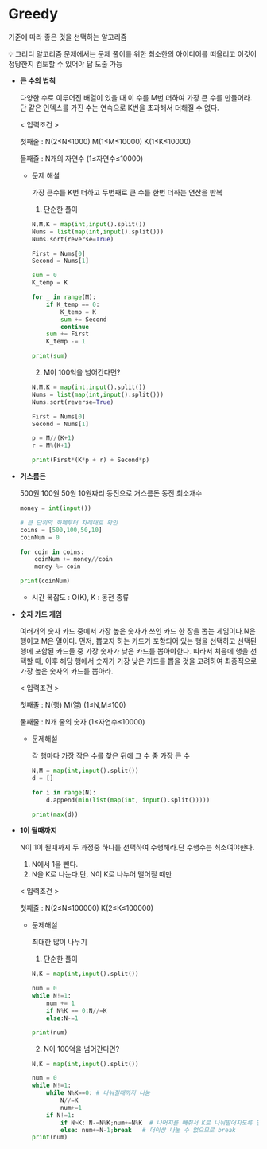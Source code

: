 # Greedy

기준에 따라 좋은 것을 선택하는 알고리즘

<aside>
💡 그리디 알고리즘 문제에서는 문제 풀이를 위한 최소한의 아이디어를 떠올리고 이것이 정당한지 컴토할 수 있어야 답 도출 가능

</aside>

- **큰 수의 법칙**
    
    다양한 수로 이루어진 배열이 있을 때 이 수를 M번 더하여 가장 큰 수를 만들어라. 단 같은 인덱스를 가진 수는 연속으로 K번을 초과해서 더해질 수 없다.
    
    < 입력조건 > 
    
    첫째줄 : N(2≤N≤1000) M(1≤M≤10000) K(1≤K≤10000)
    
    둘째줄 : N개의 자연수 (1≤자연수≤10000)
    
    - 문제 해설
        
        가장 큰수를 K번 더하고 두번째로 큰 수를 한번 더하는 연산을 반복
        
        1) 단순한 풀이
        
        ```python
        N,M,K = map(int,input().split())
        Nums = list(map(int,input().split()))
        Nums.sort(reverse=True)
        
        First = Nums[0]
        Second = Nums[1]
        
        sum = 0
        K_temp = K
        
        for _ in range(M):
            if K_temp == 0:
                K_temp = K
                sum += Second
                continue
            sum += First
            K_temp -= 1
        
        print(sum)
        ```
        
        2) M이 100억을 넘어간다면?
        
        ```python
        N,M,K = map(int,input().split())
        Nums = list(map(int,input().split()))
        Nums.sort(reverse=True)
        
        First = Nums[0]
        Second = Nums[1]
        
        p = M//(K+1)
        r = M%(K+1)
        
        print(First*(K*p + r) + Second*p)
        ```
        
- **거스름돈**
    
    500원 100원 50원 10원짜리 동전으로 거스름돈 동전 최소개수
    
    ```python
    money = int(input())
    
    # 큰 단위의 화폐부터 차례대로 확인
    coins = [500,100,50,10]
    coinNum = 0
    
    for coin in coins:
    	coinNum += money//coin
    	money %= coin
    
    print(coinNum)
    ```
    
    - 시간 복잡도 : O(K), K : 동전 종류
- **숫자 카드 게임**
    
     여러개의 숫자 카드 중에서 가장 높은 숫자가 쓰인 카드 한 장을 뽑는 게임이다.N은 행이고 M은 열이다. 먼저, 뽑고자 하는 카드가 포함되어 있는 행을 선택하고 선택된 행에 포함된 카드들 중 가장 숫자가 낮은 카드를 뽑아야한다. 따라서 처음에 행을 선택할 때, 이후 해당 행에서 숫자가 가장 낮은 카드를 뽑을 것을 고려하여 최종적으로 가장 높은 숫자의 카드를 뽑아라.
    
    < 입력조건 > 
    
    첫째줄 : N(행) M(열) (1≤N,M≤100)
    
    둘째줄 : N개 줄의 숫자 (1≤자연수≤10000)
    
    - 문제해설
        
        각 행마다 가장 작은 수를 찾은 뒤에 그 수 중 가장 큰 수
        
        ```python
        N,M = map(int,input().split())
        d = []
        
        for i in range(N):
        	d.append(min(list(map(int, input().split()))))
        
        print(max(d))
        ```
        
- **1이 될때까지**
    
    N이 1이 될때까지 두 과정중 하나를 선택하여 수행해라.단 수행수는 최소여야한다.
    
    1. N에서 1을 뺀다.
    2. N을 K로 나눈다.단, N이 K로 나누어 떨어질 때만
    
    < 입력조건 >
    
    첫째줄 : N(2≤N≤100000) K(2≤K≤100000)
    
    - 문제해설
        
        최대한 많이 나누기
        
        1) 단순한 풀이
        
        ```python
        N,K = map(int,input().split())
        
        num = 0
        while N!=1:
        	num += 1
        	if N%K == 0:N//=K
        	else:N-=1
        
        print(num)
        ```
        
        2) N이 100억을 넘어간다면?
        
        ```python
        N,K = map(int,input().split())
        
        num = 0
        while N!=1:
            while N%K==0: # 나눠질때까지 나눔
                N//=K
                num+=1
            if N!=1:
                if N>K: N-=N%K;num+=N%K  # 나머지를 빼줘서 K로 나눠떨어지도록 만듬
                else: num+=N-1;break   # 더이상 나눌 수 없으므로 break
        print(num)
        ```